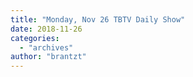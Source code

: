 ```yaml
---
title: "Monday, Nov 26 TBTV Daily Show"
date: 2018-11-26
categories: 
  - "archives"
author: "brantzt"
---
```



